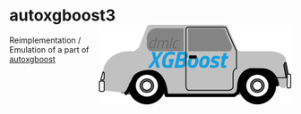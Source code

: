 # autoxgboost3 <img src="todo-files/axgb_logo_smaller.png" align="right" />

Reimplementation / Emulation of a part of [autoxgboost](https://github.com/ja-thomas/autoxgboost)
